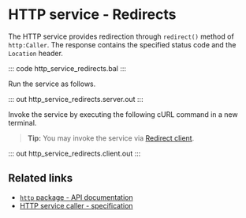 # HTTP service - Redirects

The HTTP service provides redirection through `redirect()` method of `http:Caller`. The response contains the specified status code and the `Location` header.

::: code http_service_redirects.bal :::

Run the service as follows.

::: out http_service_redirects.server.out :::

Invoke the service by executing the following cURL command in a new terminal.

>**Tip:** You may invoke the service via [Redirect client](../http-client-redirects/).

::: out http_service_redirects.client.out :::

## Related links
- [`http` package - API documentation](https://lib.ballerina.io/ballerina/http/latest/)
- [HTTP service caller - specification](/spec/http/#2341-httpcaller)
